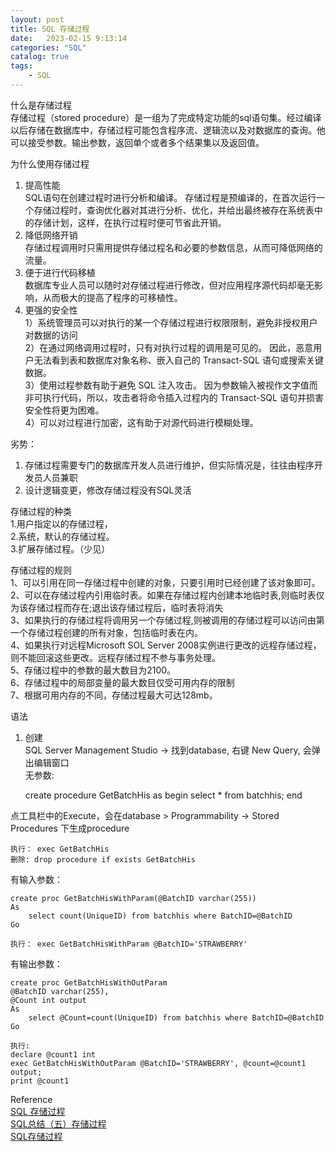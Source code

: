 ```yaml
---
layout: post
title: SQL 存储过程
date:   2023-02-15 9:13:14
categories: "SQL"
catalog: true
tags: 
    - SQL
---
```


什么是存储过程  
存储过程（stored procedure）是一组为了完成特定功能的sql语句集。经过编译以后存储在数据库中，存储过程可能包含程序流、逻辑流以及对数据库的查询。他可以接受参数。输出参数，返回单个或者多个结果集以及返回值。  

为什么使用存储过程  
1. 提高性能  
SQL语句在创建过程时进行分析和编译。 存储过程是预编译的，在首次运行一个存储过程时，查询优化器对其进行分析、优化，并给出最终被存在系统表中的存储计划，这样，在执行过程时便可节省此开销。  
2. 降低网络开销  
存储过程调用时只需用提供存储过程名和必要的参数信息，从而可降低网络的流量。  
3. 便于进行代码移植  
数据库专业人员可以随时对存储过程进行修改，但对应用程序源代码却毫无影响，从而极大的提高了程序的可移植性。  
4. 更强的安全性  
1）系统管理员可以对执行的某一个存储过程进行权限限制，避免非授权用户对数据的访问  
2）在通过网络调用过程时，只有对执行过程的调用是可见的。 因此，恶意用户无法看到表和数据库对象名称、嵌入自己的 Transact-SQL 语句或搜索关键数据。  
3）使用过程参数有助于避免 SQL 注入攻击。 因为参数输入被视作文字值而非可执行代码，所以，攻击者将命令插入过程内的 Transact-SQL 语句并损害安全性将更为困难。  
4）可以对过程进行加密，这有助于对源代码进行模糊处理。   

劣势：  
1. 存储过程需要专门的数据库开发人员进行维护，但实际情况是，往往由程序开发员人员兼职  
2. 设计逻辑变更，修改存储过程没有SQL灵活  

存储过程的种类  
1.用户指定以的存储过程，  
2.系统，默认的存储过程。  
3.扩展存储过程。（少见）  

存储过程的规则  
1、可以引用在同一存储过程中创建的对象，只要引用时已经创建了该对象即可。  
2、可以在存储过程内引用临时表。如果在存储过程内创建本地临时表,则临时表仅为该存储过程而存在;退出该存储过程后，临时表将消失  
3、如果执行的存储过程将调用另一个存储过程,则被调用的存储过程可以访问由第一个存储过程创建的所有对象，包括临时表在内。   
4、如果执行对远程Microsoft SOL Server 2008实例进行更改的远程存储过程，则不能回滚这些更改。远程存储过程不参与事务处理。   
5、存储过程中的参数的最大数目为2100。  
6、存储过程中的局部变量的最大数目仅受可用内存的限制  
7、根据可用内存的不同，存储过程最大可达128mb。  

语法
1. 创建  
SQL Server Management Studio -> 找到database, 右键 New Query, 会弹出编辑窗口  
无参数:  

    create procedure GetBatchHis
    as
    begin
        select * from batchhis;
    end

点工具栏中的Execute，会在database > Programmability -> Stored Procedures 下生成procedure

    执行： exec GetBatchHis
    删除: drop procedure if exists GetBatchHis

有输入参数：

    create proc GetBatchHisWithParam(@BatchID varchar(255))
    As
        select count(UniqueID) from batchhis where BatchID=@BatchID
    Go

    执行： exec GetBatchHisWithParam @BatchID='STRAWBERRY'

有输出参数：

    create proc GetBatchHisWithOutParam
    @BatchID varchar(255),
    @Count int output
    As
        select @Count=count(UniqueID) from batchhis where BatchID=@BatchID
    Go

    执行: 
    declare @count1 int
    exec GetBatchHisWithOutParam @BatchID='STRAWBERRY', @count=@count1 output;
    print @count1

Reference  
[SQL 存储过程](https://blog.csdn.net/paoe1612205661/article/details/127280048)  
[SQL总结（五）存储过程](https://www.cnblogs.com/yank/p/4235609.html)  
[SQL存储过程](https://www.jianshu.com/p/77c888044efd)  